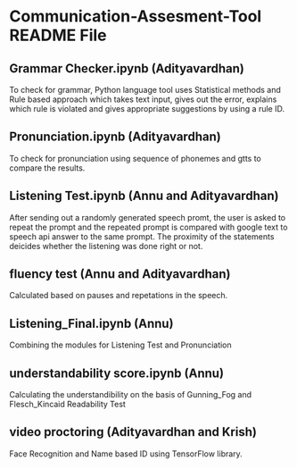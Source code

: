 # Communication-Assesment-Tool README File
## Grammar Checker.ipynb (Adityavardhan)
To check for grammar, Python language tool uses Statistical methods and Rule based approach which takes text input, gives out the error, explains which rule is violated and gives appropriate suggestions by using a rule ID.
## Pronunciation.ipynb (Adityavardhan)
To check for pronunciation using sequence of phonemes and gtts to compare the results.
## Listening Test.ipynb (Annu and Adityavardhan)
After sending out a randomly generated speech promt, the user is asked to repeat the prompt and the repeated prompt is compared with google text to speech api answer to the same prompt. The proximity of the statements deicides whether the listening was done right or not.
## fluency test (Annu and Adityavardhan)
Calculated based on pauses and repetations in the speech.
## Listening_Final.ipynb (Annu)
Combining the modules for Listening Test and Pronunciation
## understandability score.ipynb (Annu)
Calculating the understandibility on the basis of Gunning_Fog and Flesch_Kincaid Readability Test
## video proctoring (Adityavardhan and Krish)
Face Recognition and Name based ID using TensorFlow library.






